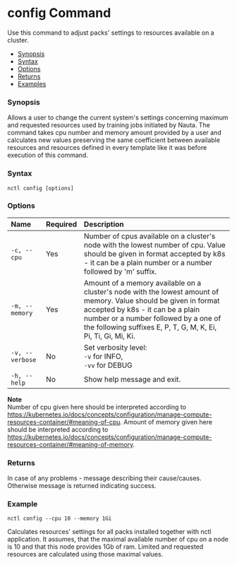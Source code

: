 # config Command

 Use this command to adjust packs' settings to resources available on a cluster.

- [Synopsis](#synopsis)  
- [Syntax](#syntax)
- [Options](#options)
- [Returns](#returns)
- [Examples](#examples)  

### Synopsis

 Allows a user to change the current system's settings concerning maximum and requested resources used by training jobs initiated by Nauta. The command
takes cpu number and memory amount provided by a user and calculates new values preserving the same coefficient between available resources and
resources defined in every template like it was before execution of this command.     

### Syntax

`nctl config [options]`

### Options

| Name | Required | Description | 
|:--- |:--- |:--- |
|`-c, --cpu` | Yes | Number of cpus available on a cluster's node with the lowest number of cpu. Value should be given in format accepted by k8s - it can be a plain number or a number followed by 'm' suffix.|
|`-m, --memory` | Yes | Amount of a memory available on a cluster's node with the lowest amount of memory. Value should be given in format accepted by k8s - it can be a plain number or a number followed by a one of the following suffixes E, P, T, G, M, K, Ei, Pi, Ti, Gi, Mi, Ki. |
|`-v, --verbose`| No | Set verbosity level: <br>`-v` for INFO, <br>`-vv` for DEBUG |
|`-h, --help` | No | Show help message and exit. |

**Note**  
Number of cpu given here should be interpreted according to https://kubernetes.io/docs/concepts/configuration/manage-compute-resources-container/#meaning-of-cpu.
Amount of memory given here should be interpreted according to https://kubernetes.io/docs/concepts/configuration/manage-compute-resources-container/#meaning-of-memory.


### Returns

In case of any problems - message describing their cause/causes. Otherwise message is returned indicating success. 

### Example

`nctl config --cpu 10 --memory 1Gi`

Calculates resources' settings for all packs installed together with nctl application. It assumes, that 
the maximal available number of cpu on a node is 10 and that this node provides 1Gb of ram. Limited and requested 
resources are calculated using those maximal values.